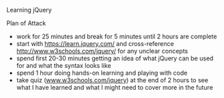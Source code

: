 Learning jQuery 

Plan of Attack

- work for 25 minutes and break for 5 minutes until 2 hours are complete
- start with https://learn.jquery.com/ and cross-reference http://www.w3schools.com/jquery/ for any unclear concepts
- spend first 20-30 minutes getting an idea of what jQuery can be used for and what the syntax looks like
- spend 1 hour doing hands-on learning and playing with code
- take quiz (www.w3schools.com/jquery) at the end of 2 hours to see what I have learned and what I might need to cover more in the future

